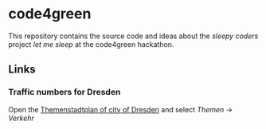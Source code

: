 # code4green

This repository contains the source code and ideas about the _sleepy coders_ project _let me sleep_ at the code4green hackathon.

## Links

### Traffic numbers for Dresden

Open the [Themenstadtplan of city of Dresden](https://stadtplan2.dresden.de) and select _Themen_ -> _Verkehr_
